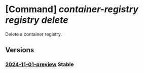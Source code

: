 # [Command] _container-registry registry delete_

Delete a container registry.

## Versions

### [2024-11-01-preview](/Resources/mgmt-plane/L3N1YnNjcmlwdGlvbnMve30vcmVzb3VyY2Vncm91cHMve30vcHJvdmlkZXJzL21pY3Jvc29mdC5jb250YWluZXJyZWdpc3RyeS9yZWdpc3RyaWVzL3t9/2024-11-01-preview.xml) **Stable**

<!-- mgmt-plane /subscriptions/{}/resourcegroups/{}/providers/microsoft.containerregistry/registries/{} 2024-11-01-preview -->
